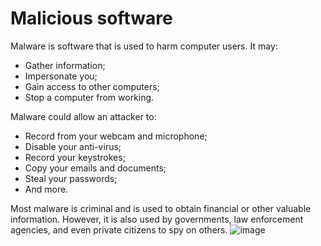 [Title]: # (What is malware?)
[Order]: # (4)

# Malicious software 

Malware is software that is used to harm computer users. It may: 

* Gather information;
* Impersonate you; 
* Gain access to other computers; 
* Stop a computer from working. 

Malware could allow an attacker to:

* Record from your webcam and microphone;
* Disable your anti-virus; 
* Record your keystrokes; 
* Copy your emails and documents; 
* Steal your passwords; 
* And more. 

Most malware is criminal and is used to obtain financial or other valuable information. However, it is also used by governments, law enforcement agencies, and even private citizens to spy on others.
![image](malware1.png)
